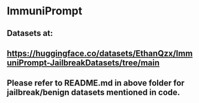 # ImmuniPrompt
 
## Datasets at:
## https://huggingface.co/datasets/EthanQzx/ImmuniPrompt-JailbreakDatasets/tree/main
## Please refer to README.md in above folder for jailbreak/benign datasets mentioned in code.
